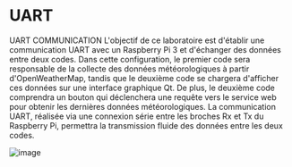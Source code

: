 # UART
UART COMMUNICATION 
L'objectif de ce laboratoire est d'établir une communication UART avec un Raspberry Pi 3 et d'échanger des données entre deux codes. Dans cette configuration, le premier code sera responsable de la collecte des données météorologiques à partir d'OpenWeatherMap, tandis que le deuxième code se chargera d'afficher ces données sur une interface graphique Qt. De plus, le deuxième code comprendra un bouton qui déclenchera une requête vers le service web pour obtenir les dernières données météorologiques. La communication UART, réalisée via une connexion série entre les broches Rx et Tx du Raspberry Pi, permettra la transmission fluide des données entre les deux codes. 






![image](https://github.com/hepl-hasiuk/UART/assets/124878705/642ff5bc-9f6b-4e1b-a405-cdff13aacd74)

